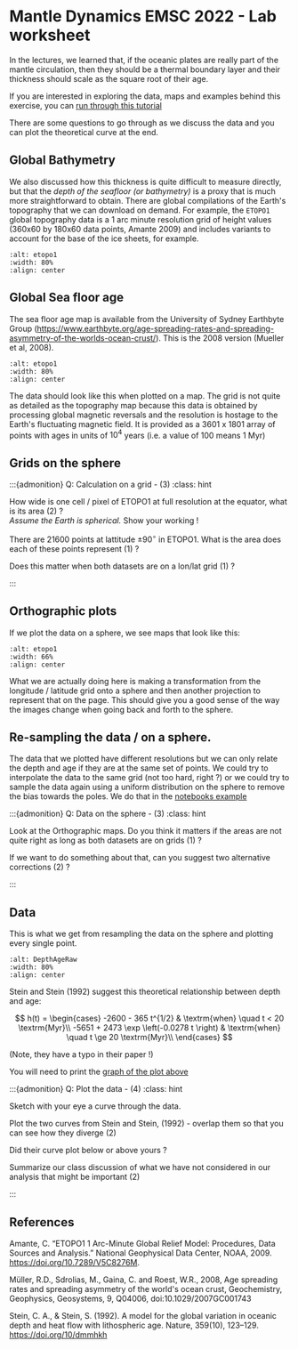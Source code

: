 # Mantle Dynamics EMSC 2022 - Lab worksheet

In the lectures, we learned that, if the oceanic plates are really part of the mantle circulation, then they should be a thermal boundary layer and their thickness should scale as the square root of their age.

If you are interested in exploring the data, maps and examples behind this exercise, you
can [run through this tutorial](../Notebooks/LAB-convection/EMSC2022W11.i.ipynb)

There are some questions to go through as we discuss the data and you can plot the theoretical curve at the end.


## Global Bathymetry

We also discussed how this thickness is quite difficult to measure directly, but that the *depth of the seafloor (or bathymetry)* is a proxy that is much more straightforward to obtain. There are global compilations of the Earth's topography that we can download on demand. 
For example, the `ETOPO1` global topography data is a 1 arc minute resolution grid of height values (360x60 by 180x60 data points, Amante 2009) and includes variants to account for the base of the ice sheets, for example. 

```{image} images/ETOPO1_plate_carree.png
:alt: etopo1
:width: 80%
:align: center
```

## Global Sea floor age 

The sea floor age map is available from the University of Sydney Earthbyte Group (https://www.earthbyte.org/age-spreading-rates-and-spreading-asymmetry-of-the-worlds-ocean-crust/). This is the 2008 version (Mueller et al, 2008).

```{image} images/AgeGrid_plate_carree.png
:alt: etopo1
:width: 80%
:align: center
```

The data should look like this when plotted on a map. The grid is not quite as detailed as the topography map because this data is obtained by processing global magnetic reversals and the resolution is hostage to the Earth's fluctuating magnetic field. It is provided as a 3601 x 1801 array of points with ages in units of $10^4$ years (i.e. a value of 100 means 1 Myr) 


## Grids on the sphere 

:::{admonition} Q: Calculation on a grid - (3)
:class: hint

How wide is one cell / pixel of ETOPO1 at full resolution at the equator, what is its area (2) ? <br> *Assume the Earth is spherical.*  Show your working !

There are 21600 points at lattitude $\pm 90^\circ$ in ETOPO1. What is the area does each of these points represent (1) ?

Does this matter when both datasets are on a lon/lat grid (1) ? 

:::

## Orthographic plots

If we plot the data on a sphere, we see maps that look like this:

```{image} images/DepthAgeOrthographic.png
:alt: etopo1
:width: 66%
:align: center
```

What we are actually doing here is making a transformation from the longitude / latitude grid onto a sphere and then another projection to represent that on the page. This should give you a good sense of the way the images change when going back and forth to the sphere. 

## Re-sampling the data / on a sphere.

The data that we plotted have different resolutions but we can only relate the depth and age if they are at the same set of points. We could try to interpolate the data to the same grid (not too hard, right ?) or we could try to sample the data again using a uniform distribution on the sphere to remove the bias towards the poles. We do that in the [notebooks example](../Notebooks/LAB-convection/EMSC2022W11.iv.ipynb) 


:::{admonition} Q: Data on the sphere - (3)
:class: hint

Look at the Orthographic maps. Do you think it matters if the areas are not quite right as long as both datasets are on grids (1) ? 

If we want to do something about that, can you suggest two alternative corrections (2) ?

:::

## Data

This is what we get from resampling the data on the sphere and plotting every single point.

```{image} images/DepthAgeRawPlot.png
:alt: DepthAgeRaw
:width: 80%
:align: center
```

Stein and Stein (1992) suggest this theoretical relationship between depth and age:

$$
h(t) = 
    \begin{cases}
        -2600 - 365 t^{1/2}  & \textrm{when} \quad t < 20 \textrm{Myr}\\
        -5651 + 2473 \exp \left(-0.0278 t \right)  & \textrm{when} \quad t \ge 20 \textrm{Myr}\\
    \end{cases}
$$

(Note, they have a typo in their paper !)

You will need to print the [graph of the plot above](https://github.com/ANU-RSES-Education/EMSC-2022/blob/master/Lectures/images/DepthAgeRawPlot.pdf?raw=true)

:::{admonition} Q: Plot the data - (4)
:class: hint

Sketch with your eye a curve through the data.

Plot the two curves from Stein and Stein, (1992) - overlap them so that you can see how they diverge (2)

Did their curve plot below or above yours ? 

Summarize our class discussion of what we have not considered in our analysis that might be important (2)

:::


## References

Amante, C. “ETOPO1 1 Arc-Minute Global Relief Model: Procedures, Data Sources and Analysis.” National Geophysical Data Center, NOAA, 2009. https://doi.org/10.7289/V5C8276M.

Müller, R.D., Sdrolias, M., Gaina, C. and Roest, W.R., 2008, Age spreading rates and spreading asymmetry of the world's ocean crust, Geochemistry, Geophysics, Geosystems, 9, Q04006, doi:10.1029/2007GC001743

Stein, C. A., & Stein, S. (1992). A model for the global variation in oceanic depth and heat flow with lithospheric age. Nature, 359(10), 123–129. https://doi.org/10/dmmhkh


